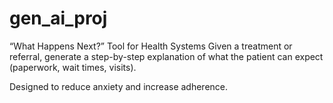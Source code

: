 # gen_ai_proj

 “What Happens Next?” Tool for Health Systems
Given a treatment or referral, generate a step-by-step explanation of what the patient can expect (paperwork, wait times, visits).

Designed to reduce anxiety and increase adherence.
